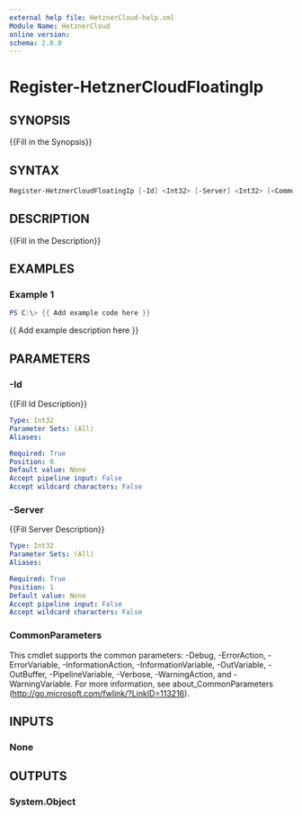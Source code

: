 ```yaml
---
external help file: HetznerCloud-help.xml
Module Name: HetznerCloud
online version:
schema: 2.0.0
---
```


# Register-HetznerCloudFloatingIp

## SYNOPSIS

{{Fill in the Synopsis}}

## SYNTAX

```powershell
Register-HetznerCloudFloatingIp [-Id] <Int32> [-Server] <Int32> [<CommonParameters>]
```

## DESCRIPTION

{{Fill in the Description}}

## EXAMPLES

### Example 1

```powershell
PS C:\> {{ Add example code here }}
```

{{ Add example description here }}

## PARAMETERS

### -Id

{{Fill Id Description}}

```yaml
Type: Int32
Parameter Sets: (All)
Aliases:

Required: True
Position: 0
Default value: None
Accept pipeline input: False
Accept wildcard characters: False
```

### -Server

{{Fill Server Description}}

```yaml
Type: Int32
Parameter Sets: (All)
Aliases:

Required: True
Position: 1
Default value: None
Accept pipeline input: False
Accept wildcard characters: False
```

### CommonParameters

This cmdlet supports the common parameters: -Debug, -ErrorAction, -ErrorVariable, -InformationAction, -InformationVariable, -OutVariable, -OutBuffer, -PipelineVariable, -Verbose, -WarningAction, and -WarningVariable.
For more information, see about_CommonParameters (http://go.microsoft.com/fwlink/?LinkID=113216).

## INPUTS

### None

## OUTPUTS

### System.Object
